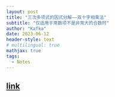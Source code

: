 ```yaml
---
layout: post
title: "三次多项式的因式分解——双十字相乘法"
subtitle: "仅适用于常数项不是非常大的合数时"
author: "Kafka"
date: 2023-06-12
header-style: text
# multilingual: true
mathjax: true
tags:
  - Notes
---
```


[link](https://zhuanlan.zhihu.com/p/455686319)
---